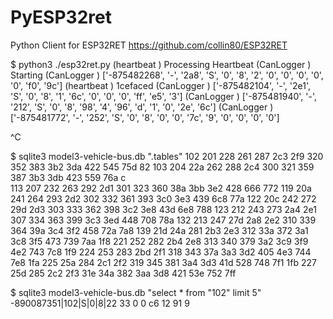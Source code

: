# PyESP32ret
Python Client for ESP32RET https://github.com/collin80/ESP32RET 

$ python3 ./esp32ret.py 
(heartbeat ) Processing Heartbeat
(CanLogger ) Starting
(CanLogger ) ['-875482268', '-', '2a8', 'S', '0', '8', '2', '0', '0', '0', '0', '0', 'f0', '9c']
(heartbeat ) 1cefaced
(CanLogger ) ['-875482104', '-', '2e1', 'S', '0', '8', '1', '6c', '0', '0', '0', 'ff', 'e5', '3']
(CanLogger ) ['-875481940', '-', '212', 'S', '0', '8', '98', '4', '96', 'd', '1', '0', '2e', '6c']
(CanLogger ) ['-875481772', '-', '252', 'S', '0', '8', '0', '0', '7c', '9', '0', '0', '0', '0']

^C

$ sqlite3 model3-vehicle-bus.db ".tables"
102  201  228  261  287  2c3  2f9  320  352  383  3b2  3da  422  545  75d  82 
103  204  22a  262  288  2c4  300  321  359  387  3b3  3db  423  559  76a  c  
113  207  232  263  292  2d1  301  323  360  38a  3bb  3e2  428  666  772
119  20a  241  264  293  2d2  302  332  361  393  3c0  3e3  439  6c8  77a
122  20c  242  272  29d  2d3  303  333  362  398  3c2  3e8  43d  6e8  788
123  212  243  273  2a4  2e1  307  334  363  399  3c3  3ed  448  708  78a
132  213  247  27d  2a8  2e2  310  339  364  39a  3c4  3f2  458  72a  7a8
139  21d  24a  281  2b3  2e3  312  33a  372  3a1  3c8  3f5  473  739  7aa
1f8  221  252  282  2b4  2e8  313  340  379  3a2  3c9  3f9  4e2  743  7c8
1f9  224  253  283  2bd  2f1  318  343  37a  3a3  3d2  405  4e3  744  7e8
1fa  225  25a  284  2c1  2f2  319  345  381  3a4  3d3  41d  528  748  7f1
1fb  227  25d  285  2c2  2f3  31e  34a  382  3aa  3d8  421  53e  752  7ff


$ sqlite3 model3-vehicle-bus.db "select * from \"102\" limit 5"
-890087351|102|S|0|8|22 33 0 0 c6 12 91 9


